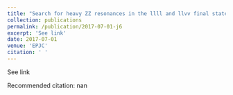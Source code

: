 ```yaml
---
title: "Search for heavy ZZ resonances in the llll and llvv final state using proton-proton collisions at sqrt(s) = 13 TeV with the ATLAS detector"
collection: publications
permalink: /publication/2017-07-01-j6
excerpt: 'See link'
date: 2017-07-01
venue: 'EPJC'
citation: ' '
---
```

See link

Recommended citation: nan